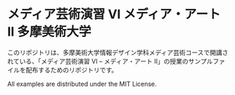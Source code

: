 # メディア芸術演習 VI メディア・アート II 多摩美術大学

このリポジトリは、多摩美術大学情報デザイン学科メディア芸術コースで開講されている、「メディア芸術演習 VI – メディア・アート II」の授業のサンプルファイルを配布するためのリポジトリです。

All examples are distributed under the MIT License.
